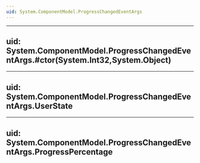 ```yaml
---
uid: System.ComponentModel.ProgressChangedEventArgs
---
```


---
uid: System.ComponentModel.ProgressChangedEventArgs.#ctor(System.Int32,System.Object)
---

---
uid: System.ComponentModel.ProgressChangedEventArgs.UserState
---

---
uid: System.ComponentModel.ProgressChangedEventArgs.ProgressPercentage
---
